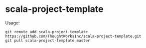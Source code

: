 # scala-project-template

Usage:

```
git remote add scala-project-template https://github.com/ThoughtWorksInc/scala-project-template.git
git pull scala-project-template master
```

